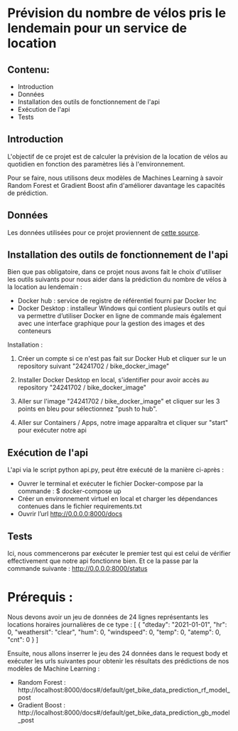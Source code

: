 # Prévision du nombre de vélos pris le lendemain pour un service de location
## Contenu:
- Introduction
- Données
- Installation des outils de fonctionnement de l'api
- Exécution de l'api
- Tests

## Introduction
L'objectif de ce projet est de calculer la prévision de la location de vélos au quotidien en fonction des paramètres liés à l'environnement.

Pour se faire, nous utilisons deux modèles de Machines Learning à savoir Random Forest et Gradient Boost afin d'améliorer davantage les capacités de prédiction.

## Données
Les données utilisées pour ce projet proviennent de <a href="https://assets-datascientest.s3-eu-west-1.amazonaws.com/de/total/bike.csv" target="_blank"> cette source</a>.

## Installation des outils de fonctionnement de l'api
Bien que pas obligatoire, dans ce projet nous avons fait le choix d'utiliser les outils suivants pour nous aider dans la prédiction du nombre de vélos à la location au lendemain  :
- Docker hub : service de registre de référentiel fourni par Docker Inc
- Docker Desktop : installeur Windows qui contient plusieurs outils et qui va permettre d’utiliser Docker en ligne de commande mais également avec une interface graphique pour la gestion des images et des conteneurs

Installation :

1. Créer un compte si ce n'est pas fait sur Docker Hub et cliquer sur le un repository suivant "24241702 / bike_docker_image"
	
2. Installer Docker Desktop en local, s'identifier pour avoir accès au repository "24241702 / bike_docker_image"
	
3. Aller sur l'image "24241702 / bike_docker_image" et cliquer sur les 3 points en bleu pour sélectionnez "push to hub".
	
4. Aller sur Containers / Apps, notre image apparaîtra et cliquer sur "start" pour exécuter notre api


## Exécution de l'api
L'api via le script python api.py, peut être exécuté de la manière ci-après :
- Ouvrer le terminal et exécuter le fichier Docker-compose par la commande : 
$ docker-compose up
- Créer un environnement virtuel en local et charger les dépendances contenues dans le fichier requirements.txt
- Ouvrir l’url http://0.0.0.0:8000/docs


## Tests
Ici, nous commencerons par exécuter le premier test qui est celui de vérifier effectivement que notre api fonctionne bien. Et ce la passe par la commande suivante : http://0.0.0.0:8000/status

# Prérequis :
Nous devons avoir un jeu de données de 24 lignes représentants les locations horaires journalières de ce type :
[
  {
    "dteday": "2021-01-01",
    "hr": 0,
    "weathersit": "clear",
    "hum": 0,
    "windspeed": 0,
    "temp": 0,
    "atemp": 0,
    "cnt": 0
  }
]

Ensuite, nous allons inserrer le jeu des 24 données dans le request body et exécuter les urls suivantes pour obtenir les résultats des prédictions de nos modèles de Machine Learning :
- Random Forest : http://localhost:8000/docs#/default/get_bike_data_prediction_rf_model_post
- Gradient Boost : http://localhost:8000/docs#/default/get_bike_data_prediction_gb_model_post






